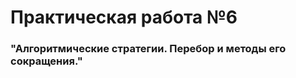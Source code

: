 <h1>Практическая работа №6</h1>
<h3>"Алгоритмические стратегии. Перебор и методы его сокращения."</h3>